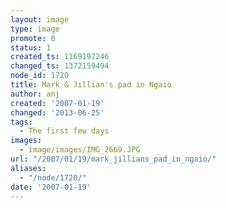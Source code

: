 ```yaml
---
layout: image
type: image
promote: 0
status: 1
created_ts: 1169197246
changed_ts: 1372159494
node_id: 1720
title: Mark & Jillian's pad in Ngaio
author: anj
created: '2007-01-19'
changed: '2013-06-25'
tags:
  - The first few days
images:
  - image/images/IMG_2669.JPG
url: "/2007/01/19/mark_jillians_pad_in_ngaio/"
aliases:
  - "/node/1720/"
date: '2007-01-19'
---
```


